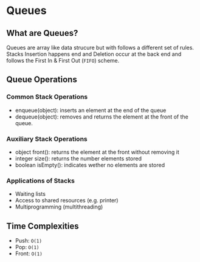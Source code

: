 # Queues

## What are Queues?
Queues are array like data strucure but with follows a different set of rules. Stacks Insertion happens end and Deletion occur at the back end and follows the First In & First Out (`FIFO`) scheme.

## Queue Operations
### Common Stack Operations
- enqueue(object): inserts an element at the end of the queue
- dequeue(object): removes and returns the element at the front of the queue.

### Auxiliary Stack Operations  
- object front(): returns the element at the front without removing it
- integer size(): returns the number elements stored
- boolean isEmpty(): indicates wether no elements are stored

### Applications of Stacks
- Waiting lists
- Access to shared resources (e.g. printer)
- Multiprogramming (multithreading)

## Time Complexities
- Push: `O(1)`
- Pop: `O(1)`
- Front: `O(1)`
